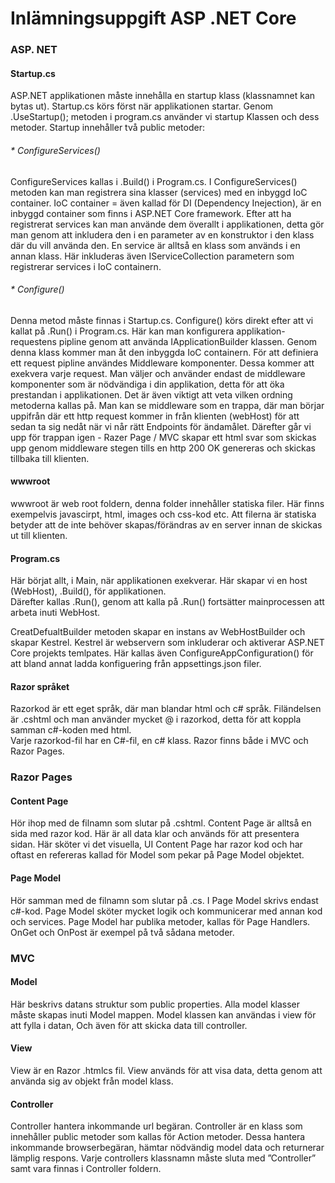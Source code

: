 
# Inlämningsuppgift ASP .NET Core



### ASP. NET  
 
 #### Startup.cs 
ASP.NET applikationen måste innehålla en startup klass (klassnamnet kan bytas ut). Startup.cs körs först när applikationen startar. 
Genom .UseStartup<Startup>(); metoden i program.cs använder vi startup Klassen och dess metoder. Startup innehåller två public metoder:



 
###### * ConfigureServices()
 
ConfigureServices kallas i .Build() i Program.cs. I ConfigureServices() metoden kan man registrera sina klasser (services) med en inbyggd IoC container. IoC container = även kallad för DI (Dependency Inejection), 
är en inbyggd container som finns i ASP.NET Core framework. Efter att ha registrerat services kan man använde dem överallt i applikationen, detta gör man genom att inkludera den i en parameter av en konstruktor i den klass där du vill använda den.
En service är alltså en klass som används i en annan klass. 
Här inkluderas även IServiceCollection parametern som registrerar services i IoC containern.


 
###### * Configure()
 
Denna metod måste finnas i Startup.cs.
Configure() körs direkt efter att vi kallat på .Run() i Program.cs. 
Här kan man konfigurera applikation-requestens pipline genom att använda IApplicationBuilder klassen.
Genom denna klass kommer man åt den inbyggda IoC containern.
För att definiera ett request pipline användes Middleware komponenter. Dessa kommer att exekvera varje request. 
Man väljer och använder endast de middleware komponenter som är nödvändiga i din applikation, detta för att öka prestandan i applikationen. 
Det är även viktigt att veta vilken ordning metoderna kallas på. 
Man kan se middleware som en trappa, där man börjar uppifrån där ett http request kommer in från klienten (webHost) för att sedan ta sig nedåt
när vi når rätt Endpoints för ändamålet. Därefter går vi upp för trappan igen - Razer Page / MVC skapar ett html svar som skickas upp genom middleware stegen
tills en http 200 OK genereras och skickas tillbaka till klienten.




 #### wwwroot
 
wwwroot är web root foldern, denna folder innehåller statiska filer. Här finns exempelvis javascirpt, html, images och css-kod etc. Att filerna är statiska betyder att de inte behöver skapas/förändras av en server innan de skickas ut till klienten.

 
 #### Program.cs
Här börjat allt, i Main, när applikationen exekverar. 
Här skapar vi en host (WebHost), .Build(),  för applikationen.  
Därefter kallas .Run(), genom att kalla på .Run() fortsätter mainprocessen att arbeta inuti WebHost. 

CreatDefualtBuilder metoden skapar en instans av WebHostBuilder och skapar Kestrel. Kestrel är webservern som inkluderar och aktiverar ASP.NET Core projekts temlpates. 
Här kallas även ConfigureAppConfiguration() för att bland annat ladda konfiguering från appsettings.json filer.

          
 #### Razor språket 

Razorkod är ett eget språk, där man blandar html och c# språk. 
Filändelsen är .cshtml och man använder mycket @ i razorkod, detta för att koppla samman c#-koden med html.  
Varje razorkod-fil har en C#-fil, en c# klass. 
Razor finns både i MVC och Razor Pages.

            
### Razor Pages
#### Content Page

Hör ihop med de filnamn som slutar på .cshtml. Content Page är alltså en sida med razor kod. 
Här är all data klar och används för att presentera sidan. 
Här sköter vi det visuella, UI
Content Page har razor kod och har oftast en refereras kallad för Model som pekar på Page Model objektet. 

#### Page Model 

Hör samman med de filnamn som slutar på .cs. I Page Model skrivs endast c#-kod. 
Page Model sköter mycket logik och kommunicerar med annan kod och services. 
Page Model har publika metoder, kallas för Page Handlers. OnGet och OnPost är exempel på två sådana metoder. 

### MVC
#### Model 
Här beskrivs datans struktur som public properties.
Alla model klasser måste skapas inuti Model mappen.
Model klassen kan användas i view för att fylla i datan, 
Och även för att skicka data till controller. 

#### View 
View är en Razor .htmlcs fil.
View används för att visa data, detta genom att använda sig av objekt från model klass. 

#### Controller 
Controller hantera inkommande url begäran. Controller är en klass som innehåller public metoder som kallas för Action metoder. Dessa hantera inkommande browserbegäran, hämtar nödvändig model data och returnerar lämplig respons. Varje controllers klassnamn måste sluta med ”Controller” samt vara finnas  i Controller foldern. 
